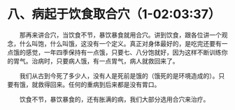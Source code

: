 # 八、病起于饮食取合穴（1-02:03:37）

<p style="text-indent: 2em;">那再来讲合穴，当饮食不节，暴饮暴食就用合穴。讲到饮食，跟各位讲一个观念，什么叫饱，什么叫饿，这没有一个定义。真正对身体最好的，是吃完还要有一点饿的感觉，一年四季保持有一点饿，只要七、八分饱就好，因为这样不断训练你的胃气。治病时，只要病人饿，有一点胃气，病人就救回来了。</p>

<p style="text-indent: 2em;">我们从古到今死了多少人，没有人是死前是饿的（饿死的是环境造成的）。只要有饿，就救得回来。任何的重病到后来都是没有胃口。</p>

<p style="text-indent: 2em;">饮食不节，暴饮暴食的，还有胀满的病，我们大部分选用合穴来治疗。</p> 